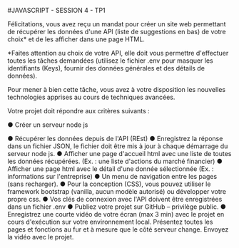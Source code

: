 #JAVASCRIPT - SESSION 4 - TP1

Félicitations, vous avez reçu un mandat pour créer un site web permettant de
récupérer les données d'une API (liste de suggestions en bas) de votre choix* et
de les afficher dans une page HTML.

*Faites attention au choix de votre API, elle doit vous permettre d'effectuer toutes
les tâches demandées (utilisez le fichier .env pour masquer les identifiants (Keys),
fournir des données générales et des détails de données).

Pour mener à bien cette tâche, vous avez à votre disposition les nouvelles
technologies apprises au cours de techniques avancées.

Votre projet doit répondre aux critères suivants :

● Créer un serveur node js

● Récupérer les données depuis de l'API (REst)
● Enregistrez la réponse dans un fichier JSON, le fichier doit être mis à jour
à chaque démarrage du serveur node js.
● Afficher une page d'accueil html avec une liste de toutes les données
récupérées. (Ex. : une liste d'actions du marché financier)
● Afficher une page html avec le détail d'une donnée sélectionnée (Ex. :
informations sur l'entreprise)
● Un menu de navigation entre les pages (sans recharger).
● Pour la conception (CSS), vous pouvez utiliser le framework bootstrap
(vanilla, aucun modèle autorisé) ou développer votre propre css.
● Vos clés de connexion avec l'API doivent être enregistrées dans un fichier
.env
● Publiez votre projet sur GitHub – privilège public.
● Enregistrez une courte vidéo de votre écran (max 3 min) avec le projet en
cours d'exécution sur votre environnement local. Présentez toutes les pages et fonctions au fur et à mesure que le côté serveur change. Envoyez
la vidéo avec le projet.
